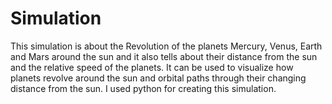 # Simulation
This simulation is about the Revolution of the planets Mercury, Venus, Earth and Mars around the sun and it also tells about their distance from the sun and the relative speed of the planets. It can be used to visualize how planets revolve around the sun and orbital paths through their changing distance from the sun. I used python for creating this simulation.
